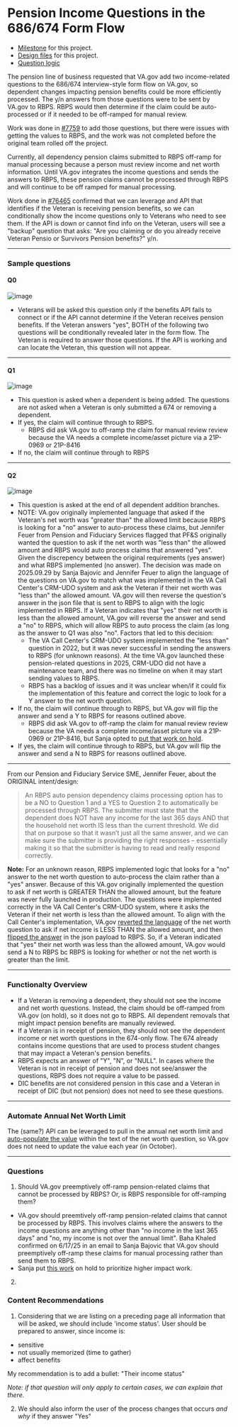 # Pension Income Questions in the 686/674 Form Flow

- [Milestone](https://github.com/department-of-veterans-affairs/va.gov-team/milestone/1524) for this project.
- [Design files](https://www.figma.com/design/7W55oNwdVXvXOTI9SaFzQ7/686c-Add-or-Remove-Dependents?node-id=5390-102987&t=YbZTPEYFhEHZIpFt-1) for this project.
- [Question logic](https://app.mural.co/t/departmentofveteransaffairs9999/m/departmentofveteransaffairs9999/1690311086208/96d5f59b299912bc8c69542e6943d5b2213b9c72?wid=3-1750949761424)

The pension line of business requested that VA.gov add two income-related questions to the 686/674 interview-style form flow on VA.gov, so dependent changes impacting pension benefits could be more efficiently processed. The y/n answers from those questions were to be sent by VA.gov to RBPS. RBPS would then determine if the claim could be auto-processed or if it needed to be off-ramped for manual review.

Work was done in [#7759](https://github.com/department-of-veterans-affairs/va.gov-team/issues/7759) to add those questions, but there were issues with getting the values to RBPS, and the work was not completed before the original team rolled off the project.

Currently, all dependency pension claims submitted to RBPS off-ramp for manual processing because a person must review income and net worth information. Until VA.gov integrates the income questions and sends the answers to RBPS, these pension claims cannot be processed through RBPS and will continue to be off ramped for manual processing. 

Work done in [#76465](https://github.com/department-of-veterans-affairs/va.gov-team/issues/76465) confirmed that we can leverage and API that identifies if the Veteran is receiving pension benefits, so we can conditionally show the income questions only to Veterans who need to see them. If the API is down or cannot find info on the Veteran, users will see a "backup" question that asks: "Are you claiming or do you already receive Veteran Pensio or Survivors Pension benefits?" y/n.

-----

### Sample questions

#### Q0
![image](https://github.com/user-attachments/assets/735d560d-1623-4045-a9c7-d1ed674bc112)
- Veterans will be asked this question only if the benefits API fails to connect or if the API cannot determine if the Veteran receives pension benefits. If the Veteran answers "yes", BOTH of the following two questions will be conditionally revealed later in the form flow. The Veteran is required to answer those questions. If the API is working and can locate the Veteran, this question will not appear.

-----
#### Q1
![image](https://github.com/user-attachments/assets/ba77b819-232d-4af7-aea1-22ed571a5170)
- This question is asked when a dependent is being added. The questions are not asked when a Veteran is only submitted a 674 or removing a dependent.
- If yes, the claim will continue through to RBPS.
   - RBPS did ask VA.gov to off-ramp the claim for manual review review because the VA needs a complete income/asset picture via a 21P-0969 or 21P-8416
- If no, the claim will continue through to RBPS

-----
#### Q2
![image](https://github.com/user-attachments/assets/11696ae6-df7c-43f1-9fe0-326148864f4b)
- This question is asked at the end of all dependent addition branches.
- NOTE: VA.gov originally implemented language that asked if the Veteran's net worth was "greater than" the allowed limit because RBPS is looking for a "no" answer to auto-process these claims, but Jennifer Feuer from Pension and Fiduciary Services flagged that PF&S originally wanted the question to ask if the net worth was "less than" the allowed amount and RBPS would auto process claims that answered "yes". Given the discrepency between the original requirements (yes answer) and what RBPS implemented (no answer). The decision was made on 2025.09.29 by Sanja Bajovic and Jennifer Feuer to align the language of the questions on VA.gov to match what was implemented in the VA Call Center's CRM-UDO system and ask the Veteran if their net worth was "less than" the allowed amount. VA.gov will then reverse the question's answer in the json file that is sent to RBPS to align with the logic implemented in RBPS. If a Veteran indicates that "yes" their net worth is less than the allowed amount, VA.gov will reverse the answer and send a "no" to RBPS, which will allow RBPS to auto process the claim (as long as the answer to Q1 was also "no". Factors that led to this decision:
   - The VA Call Center's CRM-UDO system implemented the "less than" question in 2022, but it was never successful in sending the answers to RBPS (for unknown reasons). At the time VA.gov launched these pension-related questions in 2025, CRM-UDO did not have a maintenance team, and there was no timeline on when it may start sending values to RBPS.
   - RBPS has a backlog of issues and it was unclear when/if it could fix the implementation of this feature and correct the logic to look for a Y answer to the net worth question.
- If no, the claim will continue through to RBPS, but VA.gov will flip the answer and send a Y to RBPS for reasons outlined above.
   - RBPS did ask VA.gov to off-ramp the claim for manual review review because the VA needs a complete income/asset picture via a 21P-0969 or 21P-8416, but Sanja opted to [put that work on hold](https://github.com/department-of-veterans-affairs/va.gov-team/issues/112500).
- If yes, the claim will continue through to RBPS, but VA.gov will flip the answer and send a N to RBPS for reasons outlined above.
-----

From our Pension and Fiduciary Service SME, Jennifer Feuer, about the ORIGINAL intent/design:
> An RBPS auto pension dependency claims processing option has to be a NO to Question 1 and a YES to Question 2 to automatically be processed through RBPS.  The submitter must state that the dependent does NOT have any income for the last 365 days AND that the household net worth IS less than the current threshold.  We did that on purpose so that it wasn’t just all the same answer, and we can make sure the submitter is providing the right responses – essentially making it so that the submitter is having to read and really respond correctly.

**Note:** For an unknown reason, RBPS implemented logic that looks for a "no" answer to the net worth question to auto-process the claim rather than a "yes" answer. Because of this VA.gov originally implemented the question to ask if net worth is GREATER THAN the allowed amount, but the feature was never fully launched in production. The questions were implemented correctly in the VA Call Center's CRM-UDO system, where it asks the Veteran if their net worth is less than the allowed amount. To align with the Call Center's implementation, VA.gov [reverted the language](https://github.com/department-of-veterans-affairs/va.gov-team/issues/120615) of the net worth question to ask if net income is LESS THAN the allowed amount, and then [flipped the answer](https://github.com/department-of-veterans-affairs/va.gov-team/issues/120615) in the json payload to RBPS. So, if a Veteran indicated that "yes" their net worth was less than the allowed amount, VA.gov would send a N to RBPS bc RBPS is looking for whether or not the net worth is greater than the limit.

-----

### Functionalty Overview
- If a Veteran is removing a dependent, they should not see the income and net worth questions. Instead, the claim should be off-ramped from VA.gov (on hold), so it does not go to RBPS. All dependent removals that might impact pension benefits are manually reviewed.
- If a Veteran is in receipt of pension, they should not see the dependent income or net worth questions in the 674-only flow. The 674 already contains income questions that are used to process student changes that may impact a Veteran's pension benefits.
- RBPS expects an answer of "Y", "N", or "NULL". In cases where the Veteran is not in receipt of pension and does not see/answer the questions, RBPS does not require a value to be passed.
- DIC benefits are not considered pension in this case and a Veteran in receipt of DIC (but not pension) does not need to see these questions.

-----

### Automate Annual Net Worth Limit
The (same?) API can be leveraged to pull in the annual net worth limit and [auto-populate the value](https://github.com/department-of-veterans-affairs/va.gov-team/issues/96876) within the text of the net worth question, so VA.gov does not need to update the value each year (in October).

-----

### Questions
1. Should VA.gov preemptively off-ramp pension-related claims that cannot be processed by RBPS? Or, is RBPS responsible for off-ramping them?
  - VA.gov should preemtively off-ramp pension-related claims that cannot be processed by RBPS. This involves claims where the answers to the income questions are anything other than "no income in the last 365 days" and "no, my income is not over the annual limit". Baha Khaled confirmed on 6/17/25 in an email to Sanja Bajovic that VA.gov should preemptively off-ramp these claims for manual processing rather than send them to RBPS.
  - Sanja put [this work](https://github.com/department-of-veterans-affairs/va.gov-team/issues/112500) on hold to prioritize higher impact work.
2. 

### Content Recommendations
1. Considering that we are listing on a preceding page all information that will be asked, we should include 'income status'. User should be prepared to answer, since income is: 
- sensitive
- not usually memorized (time to gather)
- affect benefits

My recommendation is to add a bullet: "Their income status"

_Note: if that question will only apply to certain cases, we can explain that there._

2. We should also inform the user of the process changes that occurs _and why_ if they answer "Yes" 
